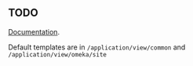 ## TODO

[Documentation](https://omeka.org/s/docs/developer/themes/theme_modifications/).

Default templates are in `/application/view/common` and `/application/view/omeka/site`
